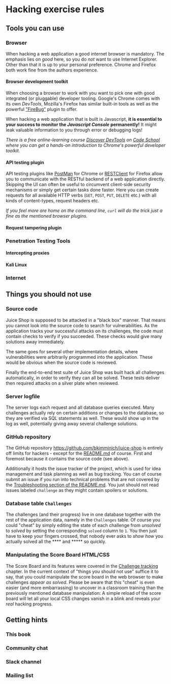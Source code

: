 # Hacking exercise rules

## Tools you can use

### Browser

When hacking a web application a good internet browser is mandatory. The emphasis lies on _good_ here, so you do _not_ want to use Internet Explorer. Other than that it is up to your personal preference. Chrome and Firefox both work fine from the authors experience.

#### Browser development toolkit

When choosing a browser to work with you want to pick one with good integrated (or pluggable) developer tooling. Google's Chrome comes with its own _DevTools_, Mozilla's Firefox has similar built-in tools as well as the powerful ["FireBug"](https://addons.mozilla.org/de/firefox/addon/firebug/) plugin to offer.

When hacking a web application that is built is Javascript, __it is essential to your success to monitor the _Javascript Console_ permanently!__ It might leak valuable information to you through error or debugging logs!

_There is a free online-learning course [Discover DevTools](https://www.codeschool.com/courses/discover-devtools) on [Code School](https://www.codeschool.com) where you can get a hands-on introduction to Chrome's powerful developer toolkit._

#### API testing plugin

API testing plugins like [PostMan](https://chrome.google.com/webstore/detail/postman/fhbjgbiflinjbdggehcddcbncdddomop) for Chrome or [RESTClient](https://addons.mozilla.org/de/firefox/addon/restclient/) for Firefox allow you to communicate with the RESTful backend of a web application directly. Skipping the UI can often be useful to circumvent client-side security mechanisms or simply get certain tasks done faster. Here you can create requests for all available HTTP verbs (`GET`, `POST`, `PUT`, `DELETE` etc.) with all kinds of content-types, request headers etc.

_If you feel more are home on the command line, `curl` will do the trick just a fine as the mentioned browser plugins._

#### Request tampering plugin

### Penetration Testing Tools

#### Intercepting proxies

#### Kali Linux

### Internet

## Things you should not use

### Source code

Juice Shop is supposed to be attacked in a "black box" manner. That means you cannot look into the source code to search for vulnerabilities. As the application tracks your successful attacks on its challenges, the code must contain checks to verify if you succeeded. These checks would give many solutions away immediately.

The same goes for several other implementation details, where vulnerabilities were arbitrarily programmed into the application. These would be obvious when the source code is reviewed.

Finally the end-to-end test suite of Juice Shop was built hack all challenges automatically, in order to verify they can all be solved. These tests deliver then required attacks on a silver plate when reviewed.


### Server logfile

The server logs each request and all database queries executed. Many challenges actually rely on certain additions or changes to the database, so they are verified via SQL statements as well. These would show up in the log as well, potentially giving away several challenge solutions.

### GitHub repository

The GitHub repository https://github.com/bkimminich/juice-shop is entirely off limits for hackers - except for the [README.md]() of course. First and foremost because it contains the source code (see above).

Additionally it hosts the issue tracker of the project, which is used for idea management and task planning as well as bug tracking. You can of course submit an issue if you run into technical problems that are not covered by the [Troubleshooting section of the README.md](). You just should not read issues labeled `challenge` as they might contain spoilers or solutions.

### Database table `Challenges`

The challenges (and their progress) live in one database together with the rest of the application data, namely in the `Challenges` table. Of course you could "cheat" by simply editing the state of each challenge from _unsolved_ to _solved_ by setting the corresponding `solved` column to `1`. You then just have to keep your fingers crossed, that nobody ever asks to _show how_ you actually solved all the \*\*\*\* and \*\*\*\*\* so quickly.

### Manipulating the Score Board HTML/CSS

The Score Board and its features were covered in the [Challenge tracking](challenged.md) chapter. In the current context of "things you should not use" suffice it to say, that you could manipulate the score board in the web browser to make challenges _appear as solved_. Please be aware that this "cheat" is even easier (and more embarrassing) to uncover in a classroom training than the previously mentioned database manipulation: A simple reload of the score board will let all your local CSS changes vanish in a blink and reveals your _real_ hacking progress.

## Getting hints

### This book

### Community chat

### Slack channel

### Mailing list
